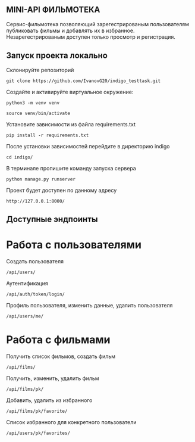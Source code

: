 ## MINI-API ФИЛЬМОТЕКА

Сервис-фильмотека позволяющий зарегестрированым пользователям публиковать
фильмы и добавлять их в избранное. Незарегестрированым доступен только
просмотр и регистрация.

## Запуск проекта локально

Склонируйте репозиторий
```
git clone https://github.com/IvanovG20/indigo_testtask.git
```
Создайте и активируйте виртуальное окружение:
```
python3 -m venv venv
```
```
source venv/bin/activate
```
Установите зависимости из файла requirements.txt
```
pip install -r requirements.txt
```
После установки зависимостей перейдите в директорию indigo
```
cd indigo/
```
В терминале пропишите команду запуска сервера
```
python manage.py runserver
```
Проект будет доступен по данному адресу
```
http://127.0.0.1:8000/
```

## Доступные эндпоинты
# Работа с пользователями
Создать пользователя
```
/api/users/
```
Аутентификация
```
/api/auth/token/login/
```
Профиль пользователя, изменить данные, удалить пользователя
```
/api/users/me/
```
# Работа с фильмами
Получить список фильмов, создать фильм
```
/api/films/
```
Получить, изменить, удалить фильм
```
/api/films/pk/
```
Добавить, удалить из избранного
```
/api/films/pk/favorite/
```
Список избранного для конкретного пользователи
```
/api/users/pk/favorites/
```
